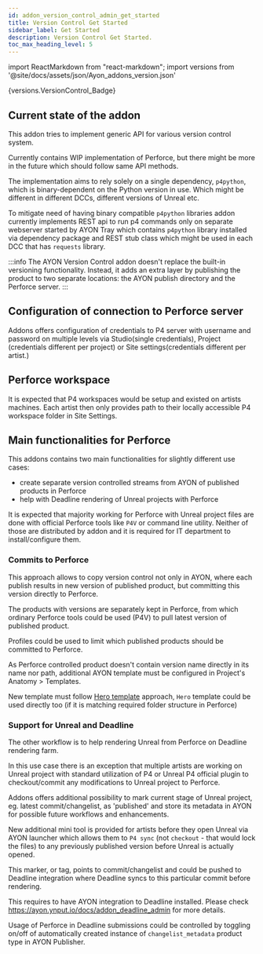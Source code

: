 ```yaml
---
id: addon_version_control_admin_get_started
title: Version Control Get Started
sidebar_label: Get Started
description: Version Control Get Started.
toc_max_heading_level: 5
---
```


import ReactMarkdown from "react-markdown";
import versions from '@site/docs/assets/json/Ayon_addons_version.json'

<ReactMarkdown>
    {versions.VersionControl_Badge}
</ReactMarkdown>

## Current state of the addon

This addon tries to implement generic API for various version control system.

Currently contains WIP implementation of Perforce, but there might be more in the future which should follow
same API methods.

The implementation aims to rely solely on a single dependency, `p4python`, which is binary-dependent on the Python version in use.
Which might be different in different DCCs, different versions of Unreal etc.

To mitigate need of having binary compatible `p4python` libraries addon currently implements REST api to run p4 commands 
only on separate webserver started by AYON Tray which contains `p4python` library installed via dependency package and 
REST stub class which might be used in each DCC that has `requests` library.

:::info
The AYON Version Control addon doesn't replace the built-in versioning functionality.
Instead, it adds an extra layer by publishing the product to two separate locations: the AYON publish directory and the Perforce server.
:::

## Configuration of connection to Perforce server

Addons offers configuration of credentials to P4 server with username and password on multiple levels via
Studio(single credentials), Project (credentials different per project)  or Site settings(credentials different per artist.)

## Perforce workspace

It is expected that P4 workspaces would be setup and existed on artists machines. Each artist then only 
provides path to their locally accessible P4 workspace folder in Site Settings.

## Main functionalities for Perforce

This addons contains two main functionalities for slightly different use cases:
- create separate version controlled streams from AYON of published products in Perforce
- help with Deadline rendering of Unreal projects with Perforce

It is expected that majority working for Perforce with Unreal project files are done with official Perforce
tools like `P4V` or command line utility. Neither of those are distributed by addon and it is required
for IT department to install/configure them.


### Commits to Perforce

This approach allows to copy version control not only in AYON, where each publish results in new version
of published product, but committing this version directly to Perforce. 

The products with versions are separately kept in Perforce, from which ordinary Perforce tools
could be used (P4V) to pull latest version of published product.

Profiles could be used to limit which published products should be committed to Perforce.

As Perforce controlled product doesn't contain version name directly in its name nor path, additional
AYON template must be configured in Project's Anatomy > Templates.

New template must follow [Hero template](artist_concepts.md#hero-version) approach,
`Hero` template could be used directly too (if it is matching required folder structure in Perforce)

### Support for Unreal and Deadline

The other workflow is to help rendering Unreal from Perforce on Deadline rendering farm.

In this use case there is an exception that multiple artists are working on Unreal project with standard utilization of
P4 or Unreal P4 official plugin to checkout/commit any modifications to Unreal project to Perforce.

Addons offers additional possibility to mark current stage of Unreal project, eg. latest commit/changelist, as 'published' and
store its metadata in AYON for possible future workflows and enhancements.

New additional mini tool is provided for artists before they open Unreal via AYON launcher which allows them to 
`P4 sync` (not `checkout` - that would lock the files) to any previously published version before Unreal is actually opened.

This marker, or tag, points to commit/changelist and could be pushed to Deadline integration where Deadline
syncs to this particular commit before rendering. 

This requires to have AYON integration to Deadline installed. Please check https://ayon.ynput.io/docs/addon_deadline_admin for more details.

Usage of Perforce in Deadline submissions could be controlled by toggling on/off of automatically created instance of 
`changelist_metadata` product type in AYON Publisher.
